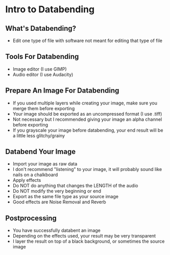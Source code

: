 # Intro to Databending

## What's Databending?
+ Edit one type of file with software not meant for editing that type of file

## Tools For Databending
+ Image editor (I use GIMP)
+ Audio editor (I use Audacity)

## Prepare An Image For Databending
+ If you used multiple layers while creating your image, make sure you merge them before exporting
+ Your image should be exported as an uncompressed format (I use .tiff)
+ Not necessary but I recommended giving your image an alpha channel before exporting
+ If you grayscale your image before databending, your end result will be a little less glitchy/grainy

## Databend Your Image
+ Import your image as raw data
+ I don't recommend "listening" to your image, it will probably sound like nails on a chalkboard
+ Apply effects
+ Do NOT do anything that changes the LENGTH of the audio
+ Do NOT modify the very beginning or end
+ Export as the same file type as your source image
+ Good effects are Noise Removal and Reverb

## Postprocessing
+ You have successfully databent an image
+ Depending on the effects used, your result may be very transparent
+ I layer the result on top of a black background, or sometimes the source image
